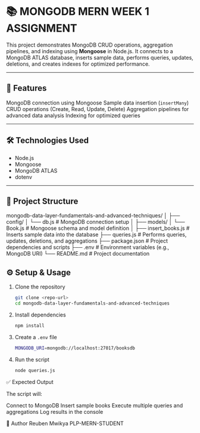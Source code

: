# 📚 MONGODB MERN WEEK 1 ASSIGNMENT

This project demonstrates MongoDB CRUD operations, aggregation pipelines, and indexing using **Mongoose** in Node.js. It connects to a MongoDB ATLAS database, inserts sample data, performs queries, updates, deletions, and creates indexes for optimized performance.

---

## 🚀 Features

 MongoDB connection using Mongoose
 Sample data insertion (`insertMany`)
 CRUD operations (Create, Read, Update, Delete)
 Aggregation pipelines for advanced data analysis
 Indexing for optimized queries

---

## 🛠️ Technologies Used

* Node.js
* Mongoose
* MongoDB ATLAS
* dotenv

---

## 📁 Project Structure

mongodb-data-layer-fundamentals-and-advanced-techniques/
│
├── config/
│   └── db.js                # MongoDB connection setup
│
├── models/
│   └── Book.js              # Mongoose schema and model definition
│
├── insert_books.js          # Inserts sample data into the database
├── queries.js               # Performs queries, updates, deletions, and aggregations
├── package.json             # Project dependencies and scripts
├── .env                     # Environment variables (e.g., MongoDB URI)
└── README.md                # Project documentation




## ⚙️ Setup & Usage

1. Clone the repository

   ```bash
   git clone <repo-url>
   cd mongodb-data-layer-fundamentals-and-advanced-techniques
   ```

2. Install dependencies

   ```bash
   npm install
   ```

3. Create a `.env` file

   ```bash
   MONGODB_URI=mongodb://localhost:27017/booksdb
   ```

4. Run the script

   ```bash
   node queries.js
   ```



 ✅ Expected Output

The script will:

 Connect to MongoDB
 Insert sample books
 Execute multiple queries and aggregations
 Log results in the console



📘 Author
Reuben Mwikya
PLP-MERN-STUDENT


